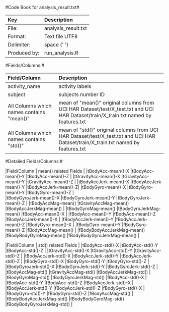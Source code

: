 #Code Book for analysis_result.txt#

|Key          |Description         |
|:----------- |:------------------ |     
|File:        |analysis_result.txt |
|Format:      |Text file UTF8      |
|Delimiter:   |space (' ')         |
|Produced by: |run_analysis.R      |


#Fields/Columns:#

|Field/Column    |Description                   |
|:-------------- |:-----------------------------|
|activity_name   | activity labels              |
|subject         | subjects number ID           |
|All Columns which names contains "mean()" | mean of "mean()" original columns from UCI HAR Dataset/test/X_test.txt and UCI HAR Dataset/train/X_train.txt named by features.txt|
|All Columns which names contains "std()"  | mean of "std()" original columns from UCI HAR Dataset/test/X_test.txt and UCI HAR Dataset/train/X_train.txt named by features.txt|

#Detailed Fields/Columns:#

|Field/Column  | mean() related Fields                                    |
|tBodyAcc-mean()-X           |tBodyAcc-mean()-Y           |tBodyAcc-mean()-Z           |
|tGravityAcc-mean()-X        |tGravityAcc-mean()-Y        |tGravityAcc-mean()-Z       | 
|tBodyAccJerk-mean()-X       |tBodyAccJerk-mean()-Y       |tBodyAccJerk-mean()-Z|
|tBodyGyro-mean()-X          |tBodyGyro-mean()-Y          |tBodyGyro-mean()-Z    |      
|tBodyGyroJerk-mean()-X      |tBodyGyroJerk-mean()-Y      |tBodyGyroJerk-mean()-Z      |
|tBodyAccMag-mean()          |tGravityAccMag-mean()       |tBodyAccJerkMag-mean()      |
|tBodyGyroMag-mean()         |tBodyGyroJerkMag-mean()     |fBodyAcc-mean()-X           |
|fBodyAcc-mean()-Y           |fBodyAcc-mean()-Z           |fBodyAccJerk-mean()-X       |
|fBodyAccJerk-mean()-Y       |fBodyAccJerk-mean()-Z       |fBodyGyro-mean()-X          |
|fBodyGyro-mean()-Y          |fBodyGyro-mean()-Z          |fBodyAccMag-mean()          |
|fBodyBodyAccJerkMag-mean()  |fBodyBodyGyroMag-mean()     |fBodyBodyGyroJerkMag-mean() |

|Field/Column  | std() related Fields                                    |
|tBodyAcc-std()-X            |tBodyAcc-std()-Y            |tBodyAcc-std()-Z            |
|tGravityAcc-std()-X         |tGravityAcc-std()-Y         |tGravityAcc-std()-Z         |
|tBodyAccJerk-std()-X        |tBodyAccJerk-std()-Y        |tBodyAccJerk-std()-Z        |
|tBodyGyro-std()-X           |tBodyGyro-std()-Y           |tBodyGyro-std()-Z           |
|tBodyGyroJerk-std()-X       |tBodyGyroJerk-std()-Y       |tBodyGyroJerk-std()-Z       |
|tBodyAccMag-std()           |tGravityAccMag-std()        |tBodyAccJerkMag-std()       |
|tBodyGyroMag-std()          |tBodyGyroJerkMag-std()      |fBodyAcc-std()-X            |
|fBodyAcc-std()-Y            |fBodyAcc-std()-Z            |fBodyAccJerk-std()-X        |
|fBodyAccJerk-std()-Y        |fBodyAccJerk-std()-Z        |fBodyGyro-std()-X           |
|fBodyGyro-std()-Y           |fBodyGyro-std()-Z           |fBodyAccMag-std()           |
|fBodyBodyAccJerkMag-std()   |fBodyBodyGyroMag-std()      |fBodyBodyGyroJerkMag-std() |
 